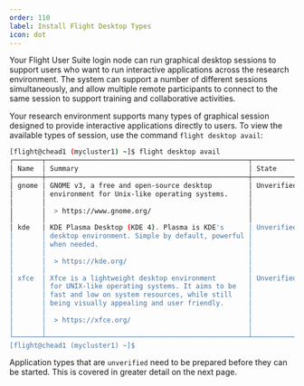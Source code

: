 ```yaml
---
order: 110
label: Install Flight Desktop Types
icon: dot
---
```




Your Flight User Suite login node can run graphical desktop sessions to support users who want to run interactive applications across the research environment. The system can support a number of different sessions simultaneously, and allow multiple remote participants to connect to the same session to support training and collaborative activities.



Your research environment supports many types of graphical session designed to provide interactive applications directly to users. To view the available types of session, use the command `flight desktop avail`:

```bash
[flight@chead1 (mycluster1) ~]$ flight desktop avail
┌───────┬──────────────────────────────────────────────────┬────────────┐
│ Name  │ Summary                                          │ State      │
├───────┼──────────────────────────────────────────────────┼────────────┤
│ gnome │ GNOME v3, a free and open-source desktop         │ Unverified │
│       │ environment for Unix-like operating systems.     │            │
│       │                                                  │            │
│       │  > https://www.gnome.org/                        │            │
│       │                                                  │            │
│ kde   │ KDE Plasma Desktop (KDE 4). Plasma is KDE's      │ Unverified │
│       │ desktop environment. Simple by default, powerful │            │
│       │ when needed.                                     │            │
│       │                                                  │            │
│       │  > https://kde.org/                              │            │
│       │                                                  │            │
│ xfce  │ Xfce is a lightweight desktop environment        │ Unverified │
│       │ for UNIX-like operating systems. It aims to be   │            │
│       │ fast and low on system resources, while still    │            │
│       │ being visually appealing and user friendly.      │            │
│       │                                                  │            │
│       │  > https://xfce.org/                             │            │
│       │                                                  │            │
└───────┴──────────────────────────────────────────────────┴────────────┘
[flight@chead1 (mycluster1) ~]$ 
```

Application types that are `unverified` need to be prepared before they can be started. This is covered in greater detail on the next page.
